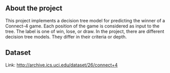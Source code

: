 

## About the project

This project implements a decision tree model for predicting the winner of a Connect-4 game. Each position of the game is considered as input to the tree. The label is one of win, lose, or draw. In the project, there are different decision tree models. They differ in their criteria or depth.
## Dataset

Link: http://archive.ics.uci.edu/dataset/26/connect+4 
